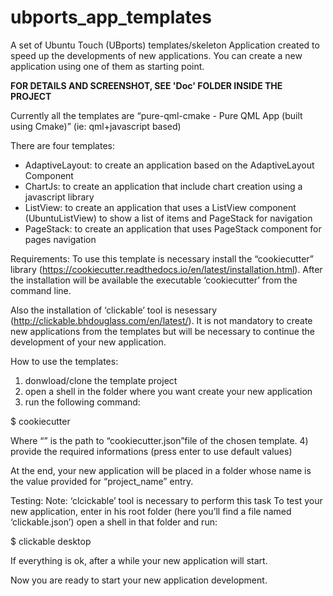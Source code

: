 # ubports_app_templates

A set of Ubuntu Touch (UBports) templates/skeleton Application created to speed up the developments of new applications.
You can create a new application using one of them as starting point.

**FOR DETAILS AND SCREENSHOT, SEE 'Doc' FOLDER INSIDE THE PROJECT**

Currently all the templates are “pure-qml-cmake - Pure QML App (built using Cmake)” 
(ie: qml+javascript based)

There are four templates: 
- AdaptiveLayout: to create an application based on the AdaptiveLayout Component
- ChartJs: to create an application that include chart creation using a javascript library
- ListView: to create an application that uses a ListView component (UbuntuListView) to show a list of items and PageStack for navigation
- PageStack:  to create an application that uses PageStack component for pages navigation


Requirements:
To use this template is necessary install the “cookiecutter” library (https://cookiecutter.readthedocs.io/en/latest/installation.html).
After the installation will be available the executable ‘cookiecutter’ from the command line.

Also the  installation of ‘clickable’  tool is nesessary (http://clickable.bhdouglass.com/en/latest/).
It is not mandatory to create new applications from the templates but will be necessary to continue the development of your new application.

How to use the templates:
1) donwload/clone the template project
2) open a shell in the folder where you want create your new application
3) run the following command:

$ cookiecutter <path to cookiecutter.json>

Where “<path to cookiecutter.json>” is the path to “cookiecutter.json”file  of the chosen template.
4) provide the required informations (press enter to use default values)

At the end, your new application will be placed in a folder whose name is the value provided for “project_name” entry.

Testing:
Note: ‘clcickable’ tool is necessary to perform this task
To test your new application, enter in his root folder (here you’ll find a file named ‘clickable.json’)
open a shell in that folder and run:

$ clickable desktop

If everything is ok, after a while your new application will start.

Now you are ready to start your new application development.


